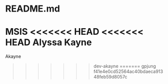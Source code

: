 # README.md
MSIS
<<<<<<< HEAD
<<<<<<< HEAD
Alyssa Kayne
=======
Akayne
>>>>>>> dev-akayne
=======
gpjung
>>>>>>> f41e4e0cd52564ac40bdaeca91348feb59d8057c
